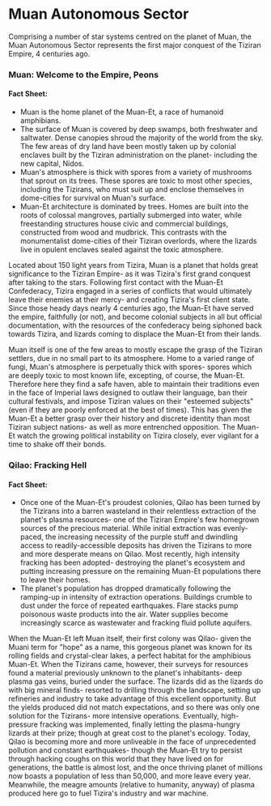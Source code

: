 # Muan Autonomous Sector
Comprising a number of star systems centred on the planet of Muan, the Muan Autonomous Sector represents the first major conquest of the Tiziran Empire, 4 centuries ago.

### Muan: Welcome to the Empire, Peons
#### Fact Sheet:
* Muan is the home planet of the Muan-Et, a race of humanoid amphibians.
* The surface of Muan is covered by deep swamps, both freshwater and saltwater. Dense canopies shroud the majority of the world from the sky. The few areas of dry land have been mostly taken up by colonial enclaves built by the Tiziran administration on the planet- including the new capital, Nidos.
* Muan's atmosphere is thick with spores from a variety of mushrooms that sprout on its trees. These spores are toxic to most other species, including the Tizirans, who must suit up and enclose themselves in dome-cities for survival on Muan's surface.
* Muan-Et architecture is dominated by trees. Homes are built into the roots of colossal mangroves, partially submerged into water, while freestanding structures house civic and commercial buildings, constructed from wood and mudbrick. This contrasts with the monumentalist dome-cities of their Tiziran overlords, where the lizards live in opulent enclaves sealed against the toxic atmosphere.

Located about 150 light years from Tizira, Muan is a planet that holds great significance to the Tiziran Empire- as it was Tizira's first grand conquest after taking to the stars. Following first contact with the Muan-Et Confederacy, Tizira engaged in a series of conflicts that would ultimately leave their enemies at their mercy- and creating Tizira's first client state. Since those heady days nearly 4 centuries ago, the Muan-Et have served the empire, faithfully (or not), and become colonial subjects in all but official documentation, with the resources of the confederacy being siphoned back towards Tizira, and lizards coming to displace the Muan-Et from their lands.

Muan itself is one of the few areas to mostly escape the grasp of the Tiziran settlers, due in no small part to its atmosphere. Home to a varied range of fungi, Muan's atmosphere is perpetually thick with spores- spores which are deeply toxic to most known life, excepting, of course, the Muan-Et. Therefore here they find a safe haven, able to maintain their traditions even in the face of Imperial laws designed to outlaw their language, ban their cultural festivals, and impose Tiziran values on their "esteemed subjects" (even if they are poorly enforced at the best of times). This has given the Muan-Et a better grasp over their history and discrete identity than most Tiziran subject nations- as well as more entrenched opposition. The Muan-Et watch the growing political instability on Tizira closely, ever vigilant for a time to shake off their bonds.

### Qilao: Fracking Hell
#### Fact Sheet:
* Once one of the Muan-Et's proudest colonies, Qilao has been turned by the Tizirans into a barren wasteland in their relentless extraction of the planet's plasma resources- one of the Tiziran Empire's few homegrown sources of the precious material. While initial extraction was evenly-paced, the increasing necessity of the purple stuff and dwindling access to readily-accessible deposits has driven the Tizirans to more and more desperate means on Qilao. Most recently, high intensity fracking has been adopted- destroying the planet's ecosystem and putting increasing pressure on the remaining Muan-Et populations there to leave their homes.
* The planet's population has dropped dramatically following the ramping-up in intensity of extraction operations. Buildings crumble to dust under the force of repeated earthquakes. Flare stacks pump poisonous waste products into the air. Water supplies become increasingly scarce as wastewater and fracking fluid pollute aquifers.

When the Muan-Et left Muan itself, their first colony was Qilao- given the Muani term for "hope" as a name, this gorgeous planet was known for its rolling fields and crystal-clear lakes, a perfect habitat for the amphibious Muan-Et. When the Tizirans came, however, their surveys for resources found a material previously unknown to the planet's inhabitants- deep plasma gas veins, buried under the surface. The lizards did as the lizards do with big mineral finds- resorted to drilling through the landscape, setting up refineries and industry to take advantage of this excellent opportunity. But the yields produced did not match expectations, and so there was only one solution for the Tizirans- more intensive operations. Eventually, high-pressure fracking was implemented, finally letting the plasma-hungry lizards at their prize; though at great cost to the planet's ecology. Today, Qilao is becoming more and more unliveable in the face of unprecedented pollution and constant earthquakes- though the Muan-Et try to persist through hacking coughs on this world that they have lived on for generations, the battle is almost lost, and the once thriving planet of millions now boasts a population of less than 50,000, and more leave every year. Meanwhile, the meagre amounts (relative to humanity, anyway) of plasma produced here go to fuel Tizira's industry and war machine.
